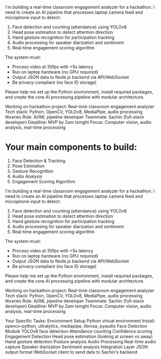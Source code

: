 I'm building a real-time classroom engagement analyzer for a hackathon. I need to create an AI pipeline that processes laptop camera feed and microphone input to detect:

1. Face detection and counting (attendance) using YOLOv8
2. Head pose estimation to detect attention direction
3. Hand gesture recognition for participation tracking
4. Audio processing for speaker diarization and sentiment
5. Real-time engagement scoring algorithm

The system must:
- Process video at 30fps with <5s latency
- Run on laptop hardware (no GPU required)
- Output JSON data to Node.js backend via API/WebSocket
- Be privacy-compliant (no face ID storage)

Please help me set up the Python environment, install required packages, and create the core AI processing pipeline with modular architecture.

Working on hackathon project: Real-time classroom engagement analyzer
Tech stack: Python, OpenCV, YOLOv8, MediaPipe, audio processing libraries
Role: AI/ML pipeline developer
Teammate: Sachin (full-stack developer)
Deadline: MVP by 2am tonight
Focus: Computer vision, audio analysis, real-time processing

# Your main components to build:
1. Face Detection & Tracking
2. Pose Estimation 
3. Gesture Recognition
4. Audio Analysis
5. Engagement Scoring Algorithm

I'm building a real-time classroom engagement analyzer for a hackathon. I need to create an AI pipeline that processes laptop camera feed and microphone input to detect:

1. Face detection and counting (attendance) using YOLOv8
2. Head pose estimation to detect attention direction
3. Hand gesture recognition for participation tracking
4. Audio processing for speaker diarization and sentiment
5. Real-time engagement scoring algorithm

The system must:
- Process video at 30fps with <5s latency
- Run on laptop hardware (no GPU required)
- Output JSON data to Node.js backend via API/WebSocket
- Be privacy-compliant (no face ID storage)

Please help me set up the Python environment, install required packages, and create the core AI processing pipeline with modular architecture.

Working on hackathon project: Real-time classroom engagement analyzer
Tech stack: Python, OpenCV, YOLOv8, MediaPipe, audio processing libraries
Role: AI/ML pipeline developer
Teammate: Sachin (full-stack developer)
Deadline: MVP by 2am tonight
Focus: Computer vision, audio analysis, real-time processing

Your Specific Tasks:
Environment Setup
Python virtual environment
Install: opencv-python, ultralytics, mediapipe, librosa, pyaudio
Face Detection Module
YOLOv8 face detection
Attendance counting
Confidence scoring
Engagement Detection
Head pose estimation (looking at screen vs away)
Hand gesture detection
Posture analysis
Audio Processing
Real-time audio capture
Speaker diarization
Sentiment analysis
Integration Layer
JSON output format
WebSocket client to send data to Sachin's backend